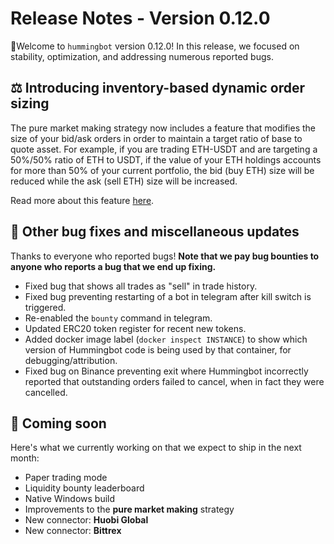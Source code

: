 # Release Notes - Version 0.12.0

🚀Welcome to `hummingbot` version 0.12.0! In this release, we focused on stability, optimization, and addressing numerous reported bugs.

## ⚖️ Introducing inventory-based dynamic order sizing

The pure market making strategy now includes a feature that modifies the size of your bid/ask orders in order to maintain a target ratio of base to quote asset. For example, if you are trading ETH-USDT and are targeting a 50%/50% ratio of ETH to USDT, if the value of your ETH holdings accounts for more than 50% of your current portfolio, the bid (buy ETH) size will be reduced while the ask (sell ETH) size will be increased.

Read more about this feature [here](https://docs.hummingbot.io/strategies/advanced-mm/inventory-skew/).

## 🐞 Other bug fixes and miscellaneous updates

Thanks to everyone who reported bugs! **Note that we pay bug bounties to anyone who reports a bug that we end up fixing.**

- Fixed bug that shows all trades as "sell" in trade history.
- Fixed bug preventing restarting of a bot in telegram after kill switch is triggered.
- Re-enabled the `bounty` command in telegram.
- Updated ERC20 token register for recent new tokens.
- Added docker image label (`docker inspect INSTANCE`) to show which version of Hummingbot code is being used by that container, for debugging/attribution.
- Fixed bug on Binance preventing exit where Hummingbot incorrectly reported that outstanding orders failed to cancel, when in fact they were cancelled.

## 🚀 Coming soon

Here's what we currently working on that we expect to ship in the next month:

- Paper trading mode
- Liquidity bounty leaderboard
- Native Windows build
- Improvements to the **pure market making** strategy
- New connector: **Huobi Global**
- New connector: **Bittrex**
